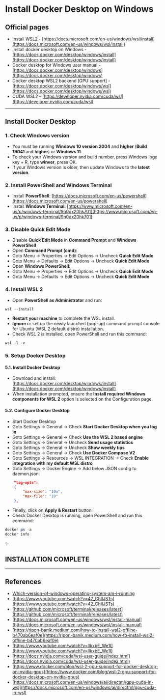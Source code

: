 # Install Docker Desktop on Windows

## Official pages

* Install WSL2 - [https://docs.microsoft.com/en-us/windows/wsl/install](https://docs.microsoft.com/en-us/windows/wsl/install)
* Install docker desktop on Windows - [https://docs.docker.com/desktop/windows/install](https://docs.docker.com/desktop/windows/install)
* Docker desktop for Windows user manual - [https://docs.docker.com/desktop/windows](https://docs.docker.com/desktop/windows)
* Docker desktop WSL2 backend [GPU support] - [https://docs.docker.com/desktop/windows/wsl](https://docs.docker.com/desktop/windows/wsl)
* CUDA WSL2 - [https://developer.nvidia.com/cuda/wsl](https://developer.nvidia.com/cuda/wsl)

---

## Install Docker Desktop

### 1. Check Windows version

* You must be running **Windows 10 version 2004** and **higher** (**Build 19041** and **higher**) or **Windows 11**.
* To check your Windows version and build number, press Windows logo key + R, type **winver**, press OK.
* If your Windows version is older, then update Windows to the **latest version**.

### 2. Install PowerShell and Windows Terminal

* Install **PowerShell**: [https://docs.microsoft.com/en-us/powershell](https://docs.microsoft.com/en-us/powershell)
* Install **Windows Terminal**: [https://www.microsoft.com/en-us/p/windows-terminal/9n0dx20hk701](https://www.microsoft.com/en-us/p/windows-terminal/9n0dx20hk701)

### 3. Disable Quick Edit Mode

* Disable **Quick Edit Mode** in **Command Prompt** and **Windows PowerShell**
* Open **Command Prompt (cmd)**:
* Goto Menu -> Properties -> Edit Options -> Uncheck **Quick Edit Mode**
* Goto Menu -> Defaults -> Edit Options -> Uncheck **Quick Edit Mode**
* Open **Windows PowerShell**:
* Goto Menu -> Properties -> Edit Options -> Uncheck **Quick Edit Mode**
* Goto Menu -> Defaults -> Edit Options -> Uncheck **Quick Edit Mode**

### 4. Install WSL 2

* Open **PowerShell as Administrator** and run:

```powershell
wsl --install
```

* **Restart your machine** to complete the WSL install.
* **Ignore** or set up the newly launched (pop-up) command prompt console for Ubuntu (WSL 2 default distro) installation.
* Check WSL 2 is installed, open PowerShell and run this command:

```powershell
wsl -l -v
```

### 5. Setup Docker Desktop

#### 5.1. Install Docker Desktop

* Download and install: [https://docs.docker.com/desktop/windows/install](https://docs.docker.com/desktop/windows/install)
* When installation prompted, ensure the **Install required Windows components for WSL 2** option is selected on the Configuration page.

#### 5.2. Configure Docker Desktop

* Start Docker Desktop
* Goto Settings -> General -> Check **Start Docker Desktop when you log in**
* Goto Settings -> General -> Check **Use the WSL 2 based engine**
* Goto Settings -> General -> Uncheck **Send usage statistics**
* Goto Settings -> General -> Uncheck **Show weekly tips**
* Goto Settings -> General -> Check **Use Docker Compose V2**
* Goto Settings -> Resources -> WSL INTEGRATION -> Check **Enable integration with my default WSL distro**
* Goto Settings -> Docker Engine -> Add below JSON config to daemon.json:

```json
    "log-opts":
    {
        "max-size": "10m",
        "max-file": "10"
    },
```

* Finally, click on **Apply & Restart** button.
* Check Docker Desktop is running, open PowerShell and run this command:

```powershell
docker ps -a
docker info
```

:sparkles:

## INSTALLATION COMPLETE

---

## References

* [Which-version-of-windows-operating-system-am-i-running](https://support.microsoft.com/en-us/windows/which-version-of-windows-operating-system-am-i-running-628bec99-476a-2c13-5296-9dd081cdd808#WindowsVersion=Windows_10)
* [https://www.youtube.com/watch?v=42_ChIlJSTs](https://www.youtube.com/watch?v=42_ChIlJSTs)
* [https://github.com/microsoft/terminal/releases/latest](https://github.com/microsoft/terminal/releases/latest)
* [https://docs.microsoft.com/en-us/windows/wsl/install-manual](https://docs.microsoft.com/en-us/windows/wsl/install-manual)
* [https://ripon-banik.medium.com/how-to-install-wsl2-offline-b470ab6eaf0e](https://ripon-banik.medium.com/how-to-install-wsl2-offline-b470ab6eaf0e)
* [https://www.youtube.com/watch?v=lIkxbE_We1I](https://www.youtube.com/watch?v=lIkxbE_We1I)
* [https://docs.nvidia.com/cuda/wsl-user-guide/index.html](https://docs.nvidia.com/cuda/wsl-user-guide/index.html)
* [https://www.docker.com/blog/wsl-2-gpu-support-for-docker-desktop-on-nvidia-gpus](https://www.docker.com/blog/wsl-2-gpu-support-for-docker-desktop-on-nvidia-gpus)
* [https://docs.microsoft.com/en-us/windows/ai/directml/gpu-cuda-in-wsl](https://docs.microsoft.com/en-us/windows/ai/directml/gpu-cuda-in-wsl)
